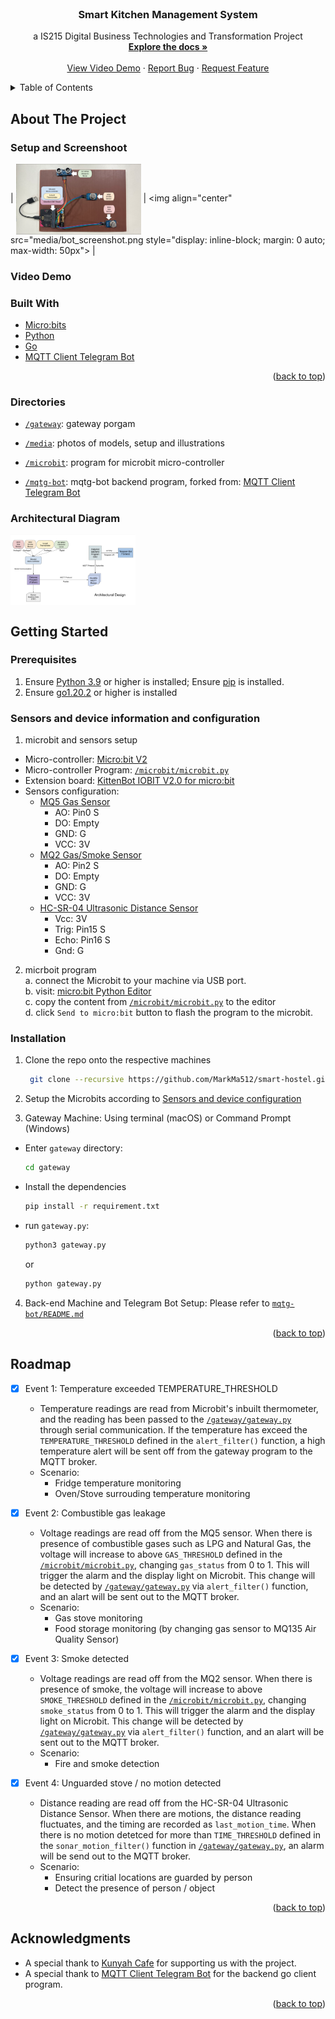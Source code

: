 <div id="top"></div>
<!--
*** Template from: https://github.com/othneildrew/Best-README-Template
*** Thanks for checking out the Best-README-Template. If you have a suggestion
*** that would make this better, please fork the repo and create a pull request
*** or simply open an issue with the tag "enhancement".
*** Don't forget to give the project a star!
*** Thanks again! Now go create something AMAZING! :D
-->

<!-- PROJECT LOGO -->
<br />
<!-- <div align="center">
  <a href="https://github.com/MarkMa512/smart-hostel">
    <img src="media/team_logo.png" alt="Logo" width="137" height="69">
  </a> -->

<h3 align="center">Smart Kitchen Management System</h3>

  <p align="center">
    a IS215 Digital Business Technologies and Transformation Project
    <br />
    <a href="https://github.com/MarkMa512/smart-hostel"><strong>Explore the docs »</strong></a>
    <br />
    <br />
    <a href="https://youtu.be/VCjBWMjaBcI">View Video Demo</a>
    ·
    <a href="https://github.com/MarkMa512/smart-hostel/issues">Report Bug</a>
    ·
    <a href="https://github.com/MarkMa512/smart-hostel/issues">Request Feature</a>
  </p>
</div>

<!-- TABLE OF CONTENTS -->
<details>
  <summary>Table of Contents</summary>
  <ol>
    <li>
      <a href="#about-the-project">About The Project</a>
      <ul>
        <li><a href="#dashboard-screenshot">Dashboard Screenshoot</a></li>
        <li><a href="#video-demo">Video Demo</a></li>
        <li><a href="#built-with">Built With</a></li>
        <li><a href="#directories">Directories</a></li>
        <li><a href="#architectural-diagram">Architectural Diagram</a></li>
      </ul>
    </li>
    <li>
      <a href="#getting-started">Getting Started</a>
      <ul>
        <li><a href="#prerequisites">Prerequisites</a></li>
        <li><a href="#sensors-and-device-configuration">Sensors and device configuration</a></li>
        <li><a href="#installation">Installation</a></li>
      </ul>
    </li>
    <li><a href="#roadmap">Roadmap</a></li>
    <li><a href="#acknowledgments">Acknowledgments</a></li>
  </ol>
</details>



<!-- ABOUT THE PROJECT -->
## About The Project

### Setup and Screenshoot


| <img align="center" src="media/setup.png" style="display: inline-block; margin: 0 auto; max-width: 200px"> | <img align="center" src="media/bot_screenshot.png style="display: inline-block; margin: 0 auto; max-width: 50px"> |


### Video Demo
<!-- [![Video Demo](https://img.youtube.com/vi/VCjBWMjaBcI/0.jpg)](https://www.youtube.com/watch?v=VCjBWMjaBcI) -->


### Built With
* [Micro:bits](https://microbit.org/)
* [Python](https://www.python.org)
* [Go](https://go.dev)
* [MQTT Client Telegram Bot](https://github.com/xDWart/mqtg-bot)


<p align="right">(<a href="#top">back to top</a>)</p>

### Directories
- [`/gateway`](https://github.com/MarkMa512/smart-hostel/tree/master/sensor_and_gateway): gateway porgam

- [`/media`](https://github.com/MarkMa512/smart-hostel/tree/master/media): photos of models, setup and illustrations

- [`/microbit`](): program for microbit micro-controller

- [`/mqtg-bot`](https://github.com/MarkMa512/smart-hostel/tree/master/front_end): mqtg-bot backend program, forked from: [MQTT Client Telegram Bot](https://github.com/xDWart/mqtg-bot)




### Architectural Diagram

<img
  align="center"
  src="media/architectural_design.png"
  alt="dashboard_table"
  title="dashboard_table"
  style="display: inline-block; margin: 0 auto; max-width: 200px">


<!-- GETTING STARTED -->
## Getting Started

### Prerequisites
1. Ensure [Python 3.9](https://www.python.org/downloads/) or higher is installed; Ensure [pip](https://pip.pypa.io/en/stable/installation/) is installed. 
2. Ensure [go1.20.2](https://go.dev/doc/install) or higher is installed

### Sensors and device information and configuration
1. microbit and sensors setup 
- Micro-controller: [Micro:bit V2](https://microbit.org/new-microbit/)
- Micro-controller Program: [`/microbit/microbit.py`](https://github.com/MarkMa512/smart-hostel/blob/master/microbit/microbit.py) 
- Extension board: [KittenBot IOBIT V2.0 for micro:bit](https://www.kittenbot.cc/products/kittenbot-iobit-v2-0-for-microbit) 
- Sensors configuration: 
  - [MQ5 Gas Sensor](https://wiki.seeedstudio.com/Grove-Gas_Sensor-MQ5/)
    - AO: Pin0 S
    - DO: Empty
    - GND: G
    - VCC: 3V
  - [MQ2 Gas/Smoke Sensor](https://wiki.seeedstudio.com/Grove-Gas_Sensor-MQ2/)
    - AO: Pin2 S
    - DO: Empty
    - GND: G
    - VCC: 3V
  - [HC-SR-04 Ultrasonic Distance Sensor](https://randomnerdtutorials.com/complete-guide-for-ultrasonic-sensor-hc-sr04/)
    - Vcc: 3V
    - Trig: Pin15 S
    - Echo: Pin16 S
    - Gnd: G

2. micrboit program  
  a. connect the Microbit to your machine via USB port.  
  b. visit: [micro:bit Python Editor](https://python.microbit.org/v/3)  
  c. copy the content from [`/microbit/microbit.py`](https://github.com/MarkMa512/smart-hostel/blob/master/microbit/microbit.py) to the editor  
  d. click `Send to micro:bit` button to flash the program to the microbit.  

### Installation

1. Clone the repo onto the respective machines
   ```sh
    git clone --recursive https://github.com/MarkMa512/smart-hostel.git
   ```
2. Setup the Microbits according to <a href="#sensors-and-device-configuration">Sensors and device configuration</a>

3. Gateway Machine: Using terminal (macOS) or Command Prompt (Windows)  
  - Enter `gateway` directory:  
    ```sh 
    cd gateway
    ```
  - Install the dependencies 
    ```sh
    pip install -r requirement.txt
    ```
  - run `gateway.py`:  
    ```sh
    python3 gateway.py
    ```
    or 
    ```sh
    python gateway.py
    ```

4. Back-end Machine and Telegram Bot Setup: Please refer to [`mqtg-bot/README.md`](https://github.com/MarkMa512/smart-hostel/tree/master/back_end#readme)

<p align="right">(<a href="#top">back to top</a>)</p>


<!-- ROADMAP -->
## Roadmap
- [x] Event 1: Temperature exceeded TEMPERATURE_THRESHOLD 
  - Temperature readings are read from Microbit's inbuilt thermometer, and the reading has been passed to the [`/gateway/gateway.py`]() through serial communication. If the temperature has exceed the `TEMPERATURE_THRESHOLD` defined in the `alert_filter()` function, a high temperature alert will be sent off from the gateway program to the MQTT broker. 
  - Scenario: 
    - Fridge temperature monitoring 
    - Oven/Stove surrouding temperature monitoring

- [x] Event 2: Combustible gas leakage
  - Voltage readings are read off from the MQ5 sensor. When there is presence of combustible gases such as LPG and Natural Gas, the voltage will increase to above `GAS_THRESHOLD` defined in the [`/microbit/microbit.py`](), changing `gas_status` from 0 to 1. This will trigger the alarm and the display light on Microbit. This change will be detected by [`/gateway/gateway.py`]() via `alert_filter()` function, and an alart will be sent out to the MQTT broker. 
  - Scenario: 
    - Gas stove monitoring
    - Food storage monitoring (by changing gas sensor to MQ135 Air Quality Sensor)

- [x] Event 3: Smoke detected
  - Voltage readings are read off from the MQ2 sensor. When there is presence of smoke, the voltage will increase to above `SMOKE_THRESHOLD` defined in the [`/microbit/microbit.py`](), changing `smoke_status` from 0 to 1. This will trigger the alarm and the display light on Microbit. This change will be detected by [`/gateway/gateway.py`]() via `alert_filter()` function, and an alart will be sent out to the MQTT broker. 
  - Scenario: 
    - Fire and smoke detection

- [x] Event 4: Unguarded stove / no motion detected
    - Distance reading are read off from the HC-SR-04 Ultrasonic Distance Sensor. When there are motions, the distance reading fluctuates, and the timing are recorded as `last_motion_time`. When there is no motion detetced for more than `TIME_THRESHOLD` defined in the `sonar_motion_filter()` function in [`/gateway/gateway.py`](), an alarm will be send out to the MQTT broker. 
    - Scenario: 
      - Ensuring critial locations are guarded by person
      - Detect the presence of person / object


<p align="right">(<a href="#top">back to top</a>)</p>


<!-- ACKNOWLEDGMENTS -->
## Acknowledgments
- A special thank to [Kunyah Cafe](https://www.fortitudeculina.org/) for supporting us with the project. 
- A special thank to [MQTT Client Telegram Bot](https://github.com/xDWart/mqtg-bot) for the backend go client program. 

<p align="right">(<a href="#top">back to top</a>)</p>